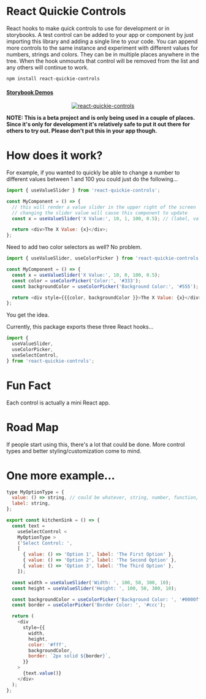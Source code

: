 # React Quickie Controls

React hooks to make quick controls to use for development or in storybooks. A test control can be added to your app or component by just importing this library and adding a single line to your code. You can append more controls to the same instance and experiment with different values for numbers, strings and colors. They can be in multiple places anywhere in the tree. When the hook unmounts that control will be removed from the list and any others will continue to work.

```
npm install react-quickie-controls
```

#### [Storybook Demos](https://react-quickie-controls.netlify.app)

<div style="text-align:center;">
  <a href="https://github.com/sghall/react-move" target="\_parent"><img src="https://user-images.githubusercontent.com/4615775/91217598-9c680100-e6cc-11ea-92e9-04c011222876.gif" alt="react-quickie-controls"/></a>
</div>

**NOTE: This is a beta project and is only being used in a couple of places. Since it's only for development it's relatively safe to put it out there for others to try out. Please don't put this in your app though.**

# How does it work?

For example, if you wanted to quickly be able to change a number to different values between 1 and 100 you could just do the following...

```js
import { useValueSlider } from 'react-quickie-controls';

const MyComponent = () => {
  // this will render a value slider in the upper right of the screen
  // changing the slider value will cause this component to update
  const x = useValueSlider('X Value:', 10, 1, 100, 0.5); // (label, value, min?, max?, step?)

  return <div>The X Value: {x}</div>;
};
```

Need to add two color selectors as well? No problem.

```js
import { useValueSlider, useColorPicker } from 'react-quickie-controls';

const MyComponent = () => {
  const x = useValueSlider('X Value:', 10, 0, 100, 0.5);
  const color = useColorPicker('Color:', '#333');
  const backgroundColor = useColorPicker('Background Color:', '#555');

  return <div style={{{color, backgroundColor }}>The X Value: {x}</div>;
};
```

You get the idea.

Currently, this package exports these three React hooks...

```js
import {
  useValueSlider,
  useColorPicker,
  useSelectControl,
} from 'react-quickie-controls';
```

# Fun Fact

Each control is actually a mini React app.

# Road Map

If people start using this, there's a lot that could be done. More control types and better styling/customization come to mind.

# One more example...

```js
type MyOptionType = {
  value: () => string, // could be whatever, string, number, function, etc
  label: string,
};

export const kitchenSink = () => {
  const text =
    useSelectControl <
    MyOptionType >
    ('Select Control: ',
    [
      { value: () => 'Option 1', label: 'The First Option' },
      { value: () => 'Option 2', label: 'The Second Option' },
      { value: () => 'Option 3', label: 'The Third Option' },
    ]);

  const width = useValueSlider('Width: ', 100, 50, 300, 10);
  const height = useValueSlider('Height: ', 100, 50, 300, 10);

  const backgroundColor = useColorPicker('Background Color: ', '#0000ff');
  const border = useColorPicker('Border Color: ', '#ccc');

  return (
    <div
      style={{
        width,
        height,
        color: '#fff',
        backgroundColor,
        border: `2px solid ${border}`,
      }}
    >
      {text.value()}
    </div>
  );
};
```
